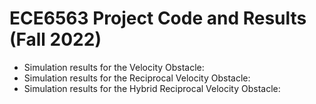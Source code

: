 # ECE6563 Project Code and Results (Fall 2022)

 - Simulation results for the Velocity Obstacle:
 - Simulation results for the Reciprocal Velocity Obstacle:
 - Simulation results for the Hybrid Reciprocal Velocity Obstacle:
